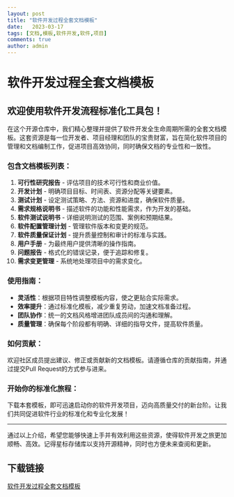 ```yaml
---
layout: post
title: "软件开发过程全套文档模板"
date:   2023-03-17
tags: [文档,模板,软件开发,软件,项目]
comments: true
author: admin
---
```

# 软件开发过程全套文档模板

## 欢迎使用软件开发流程标准化工具包！

在这个开源仓库中，我们精心整理并提供了软件开发全生命周期所需的全套文档模板。这套资源是每一位开发者、项目经理和团队的宝贵财富，旨在简化软件项目的管理和文档编制工作，促进项目高效协同，同时确保文档的专业性和一致性。

### 包含文档模板列表：

1. **可行性研究报告** - 评估项目的技术可行性和商业价值。
2. **开发计划** - 明确项目目标、时间表、资源分配等关键要素。
3. **测试计划** - 设定测试策略、方法、资源和进度，确保软件质量。
4. **需求规格说明书** - 描述软件的功能和性能需求，作为开发的基础。
5. **软件测试说明书** - 详细说明测试的范围、案例和预期结果。
6. **软件配置管理计划** - 管理软件版本和变更的规范。
7. **软件质量保证计划** - 提升质量控制和审计的标准与实践。
8. **用户手册** - 为最终用户提供清晰的操作指南。
9. **问题报告** - 格式化的错误记录，便于追踪和修复。
10. **需求变更管理** - 系统地处理项目中的需求变化。

### 使用指南：

- **灵活性**：根据项目特性调整模板内容，使之更贴合实际需求。
- **效率提升**：通过标准化模板，减少重复劳动，加速文档准备过程。
- **团队协作**：统一的文档风格增进团队成员间的沟通和理解。
- **质量管理**：确保每个阶段都有明确、详细的指导文件，提高软件质量。

### 如何贡献：

欢迎社区成员提出建议、修正或贡献新的文档模板。请遵循仓库的贡献指南，并通过提交Pull Request的方式参与进来。

### 开始你的标准化旅程：

下载本套模板，即可迅速启动你的软件开发项目，迈向高质量交付的新台阶。让我们共同促进软件行业的标准化和专业化发展！

---

通过以上介绍，希望您能够快速上手并有效利用这些资源，使得软件开发之旅更加顺畅、高效。记得星标存储库以支持开源精神，同时也方便未来查阅和更新。

## 下载链接

[软件开发过程全套文档模板](https://pan.quark.cn/s/b794ce17fd58)